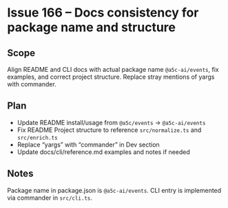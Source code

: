 # Issue 166 – Docs consistency for package name and structure

## Scope
Align README and CLI docs with actual package name `@a5c-ai/events`, fix examples, and correct project structure. Replace stray mentions of yargs with commander.

## Plan
- Update README install/usage from `@a5c/events` → `@a5c-ai/events`
- Fix README Project structure to reference `src/normalize.ts` and `src/enrich.ts`
- Replace “yargs” with “commander” in Dev section
- Update docs/cli/reference.md examples and notes if needed

## Notes
Package name in package.json is `@a5c-ai/events`. CLI entry is implemented via commander in `src/cli.ts`.

